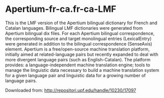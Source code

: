 Apertium-fr-ca.fr-ca-LMF
========================

This is the LMF version of the Apertium bilingual dictionary for French and Catalan languages. Bilingual LMF dictionaries were generated from Apertium bilingual dix files. For each Apertium bilingual correspondence, the corresponding source and target monolingual entries (LexicalEntry) were generated in addition to the bilingual correspondence (SenseAxis) element. Apertium is a free/open-source machine translation platform, initially aimed at related-language pairs but recently expanded to deal with more divergent language pairs (such as English-Catalan). The platform provides: a language-independent machine translation engine; tools to manage the linguistic data necessary to build a machine translation system for a given language pair and linguistic data for a growing number of language pairs.

Downloaded from: http://repositori.upf.edu/handle/10230/17097
